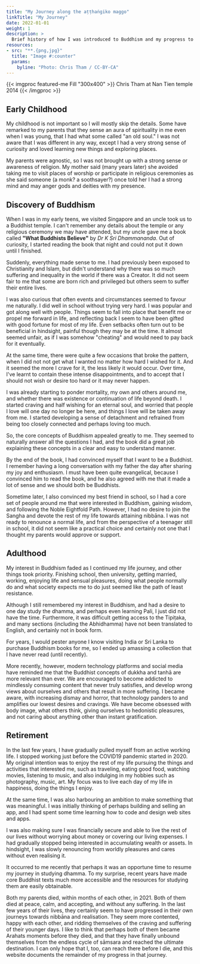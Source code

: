 ```yaml
---
title: "My Journey along the aṭṭhaṅgiko maggo"
linkTitle: "My Journey"
date: 2022-01-01
weight: 1
description: >
  Brief history of how I was introduced to Buddhism and my progress to date
resources:
- src: "**.{png,jpg}"
  title: "Image #:counter"
  params:
    byline: "Photo: Chris Tham / CC-BY-CA"
---
```


{{< imgproc featured-me Fill "300x400" >}}
Chris Tham at Nan Tien temple 2014
{{< /imgproc >}}

## Early Childhood

My childhood is not important so I will mostly skip the details. Some have remarked to my parents that they sense an aura of spirituality in me even when I was young,
that I had what some called "an old soul." I was not aware that I was different in any way, except I had a very strong sense of curiosity and loved learning new things and exploring places.

My parents were agnostic, so I was not brought up with a strong sense or awareness of religion. My mother said (many years later) she avoided taking me to visit places of worship or participate in religious ceremonies as she said someone (a monk? a soothsayer?) once told her I had a strong mind and may anger gods and deities with my presence.

## Discovery of Buddhism

When I was in my early teens, we visited Singapore and an uncle took us to a Buddhist temple. I can't remember any details about the temple or any religious ceremony we may have attended, but my uncle gave me a book called **"What Buddhists Believe"** by *Dr K Sri Dhammananda*. Out of curiosity, I started reading the book that night and could not put it down until I finished.

Suddenly, everything made sense to me. I had previously been exposed to Christianity and Islam, but didn't understand why there was so much suffering and inequality in the world if there was a Creator. It did not seem fair to me that some are born rich and privileged but others seem to suffer their entire lives.

I was also curious that often events and circumstances seemed to favour me naturally. I did well in school without trying very hard. I was popular and got along well with people. Things seem to fall into place that benefit me or propel me forward in life, and reflecting back I seem to have been gifted with good fortune for most of my life. Even setbacks often turn out to be beneficial in hindsight, painful though they may be at the time. It almost seemed unfair, as if I was somehow "cheating" and would need to pay back for it eventually.

At the same time, there were quite a few occasions that broke the pattern, when I did not not get what I wanted no matter how hard I wished for it. And it seemed the more I crave for it, the less likely it would occur. Over time, I've learnt to contain these intense disappointments, and to accept that I should not wish or desire too hard or it may never happen.

I was already starting to ponder mortality, my own and others around me, and whether there was existence or continuation of life beyond death. I started craving and half wishing for an eternal soul, and worried that people I love will one day no longer be here, and things I love will be taken away from me. I started developing a sense of detachment and refrained from being too closely connected and perhaps loving too much.

So, the core concepts of Buddhism appealed greatly to me. They seemed to naturally answer all the questions I had, and the book did a great job explaining these concepts in a clear and easy to understand manner.

By the end of the book, I had convinced myself that I want to be a Buddhist. I remember having a long conversation with my father the day after sharing my joy and enthusiasm. I must have been quite evangelical, because I convinced him to read the book, and he also agreed with me that it made a lot of sense and we should both be Buddhists.

Sometime later, I also convinced my best friend in school, so I had a core set of people around me that were interested in Buddhism, gaining wisdom, and following the Noble Eightfold Path. However, I had no desire to join the Sangha and devote the rest of my life towards attaining nibbāna. I was not ready to renounce a normal life, and from the perspective of a teenager still in school, it did not seem like a practical choice and certainly not one that I thought my parents would approve or support.

## Adulthood

My interest in Buddhism faded as I continued my life journey, and other things took priority. Finishing school, then university, getting married, working, enjoying life and sensual pleasures, doing what people normally do and what society expects me to do just seemed like the path of least resistance.

Although I still remembered my interest in Buddhism, and had a desire to one day study the dhamma, and perhaps even learning Pali, I just did not have the time. Furthermore, it was difficult getting access to the Tipiṭaka, and many sections (including the Abhidhamma) have not been translated to English, and certainly not in book form.

For years, I would pester anyone I know visiting India or Sri Lanka to purchase Buddhism books for me, so I ended up amassing a collection that I have never read (until recently).

More recently, however, modern technology platforms and social media have reminded me that the Buddhist concepts of dukkha and tanhā are more relevant than ever. We are encouraged to become addicted to mindlessly consuming content that never truly satisfies, and develop wrong views about ourselves and others that result in more suffering. I became aware, with increasing dismay and horror, that technology panders to and amplifies our lowest desires and cravings. We have become obsessed with body image, what others think, giving ourselves to hedonistic pleasures, and not caring about anything other than instant gratification.

## Retirement

In the last few years, I have gradually pulled myself from an active working life. I stopped working just before the COVID19 pandemic started in 2020. My original intention was to enjoy the rest of my life pursuing the things and activities that interested me, such as traveling, eating good food, watching movies, listening to music, and also indulging in my hobbies such as photography, music, art. My focus was to live each day of my life in happiness, doing the things I enjoy.

At the same time, I was also harbouring an ambition to make something that was meaningful. I was initially thinking of perhaps building and selling an app, and I had spent some time learning how to code and design web sites and apps.

I was also making sure I was financially secure and able to live the rest of our lives without worrying about money or covering our living expenses. I had gradually stopped being interested in accumulating wealth or assets. In hindsight, I was slowly renouncing from worldly pleasures and cares without even realising it.

It occurred to me recently that perhaps it was an opportune time to resume my journey in studying dhamma. To my surprise, recent years have made core Buddhist texts much more accessible and the resources for studying them are easily obtainable.

Both my parents died, within months of each other, in 2021. Both of them died at peace, calm, and accepting, and without any suffering. In the last few years of their lives, they certainly seem to have progressed in their own journeys towards nibbāna and realisation. They seem more contented, happy with each other, and ridding themselves of the craving and suffering of their younger days. I like to think that perhaps both of them became Arahats moments before they died, and that they have finally unbound themselves from the endless cycle of sāmsara and reached the ultimate destination. I can only hope that I, too, can reach there before I die, and this website documents the remainder of my progress in that journey.

